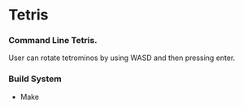 # Tetris
### Command Line Tetris.

<p>User can rotate tetrominos by using WASD and then pressing enter. </p>

### Build System
* Make
